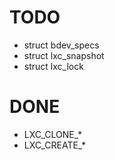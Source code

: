 # TODO #
- struct bdev_specs
- struct lxc_snapshot
- struct lxc_lock

# DONE #
- LXC_CLONE_*
- LXC_CREATE_*
